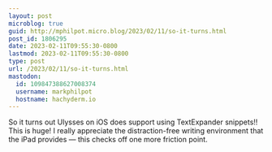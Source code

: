 ```yaml
---
layout: post
microblog: true
guid: http://mphilpot.micro.blog/2023/02/11/so-it-turns.html
post_id: 1806295
date: 2023-02-11T09:55:30-0800
lastmod: 2023-02-11T09:55:30-0800
type: post
url: /2023/02/11/so-it-turns.html
mastodon:
  id: 109847388627008374
  username: markphilpot
  hostname: hachyderm.io
---
```

So it turns out Ulysses on iOS does support using TextExpander snippets!! This is huge! I really appreciate the distraction-free writing environment that the iPad provides — this checks off one more friction point.

